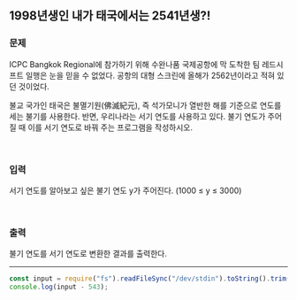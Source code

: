 ## 1998년생인 내가 태국에서는 2541년생?!

### 문제

ICPC Bangkok Regional에 참가하기 위해 수완나품 국제공항에 막 도착한 팀 레드시프트 일행은 눈을 믿을 수 없었다. 공항의 대형 스크린에 올해가 2562년이라고 적혀 있던 것이었다.

불교 국가인 태국은 불멸기원(佛滅紀元), 즉 석가모니가 열반한 해를 기준으로 연도를 세는 불기를 사용한다. 반면, 우리나라는 서기 연도를 사용하고 있다. 불기 연도가 주어질 때 이를 서기 연도로 바꿔 주는 프로그램을 작성하시오.

<br/>

### 입력

서기 연도를 알아보고 싶은 불기 연도 y가 주어진다. (1000 ≤ y ≤ 3000)

<br/>

### 출력

불기 연도를 서기 연도로 변환한 결과를 출력한다.

---

```js
const input = require("fs").readFileSync("/dev/stdin").toString().trim();
console.log(input - 543);
```
